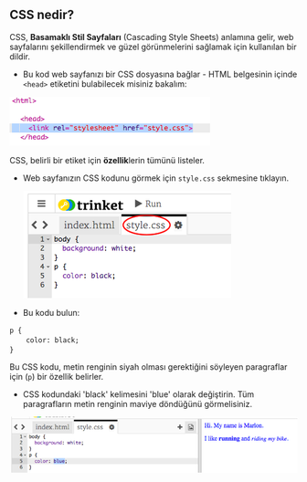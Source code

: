 ## CSS nedir?

CSS, **Basamaklı Stil Sayfaları** (Cascading Style Sheets) anlamına gelir, web sayfalarını şekillendirmek ve güzel görünmelerini sağlamak için kullanılan bir dildir.

+ Bu kod web sayfanızı bir CSS dosyasına bağlar - HTML belgesinin içinde `<head>` etiketini bulabilecek misiniz bakalım:

![ekran görüntüsü](images/birthday-css-link.png)

CSS, belirli bir etiket için **özellik**lerin tümünü listeler.

+ Web sayfanızın CSS kodunu görmek için `style.css` sekmesine tıklayın.
    
    ![ekran görüntüsü](images/birthday-css-tab.png)

+ Bu kodu bulun:

```html
p {
    color: black;
}
```

Bu CSS kodu, metin renginin siyah olması gerektiğini söyleyen paragraflar için (`p`) bir özellik belirler.

+ CSS kodundaki 'black' kelimesini 'blue' olarak değiştirin. Tüm paragrafların metin renginin maviye döndüğünü görmelisiniz.

![ekran görüntüsü](images/birthday-edit-css.png)